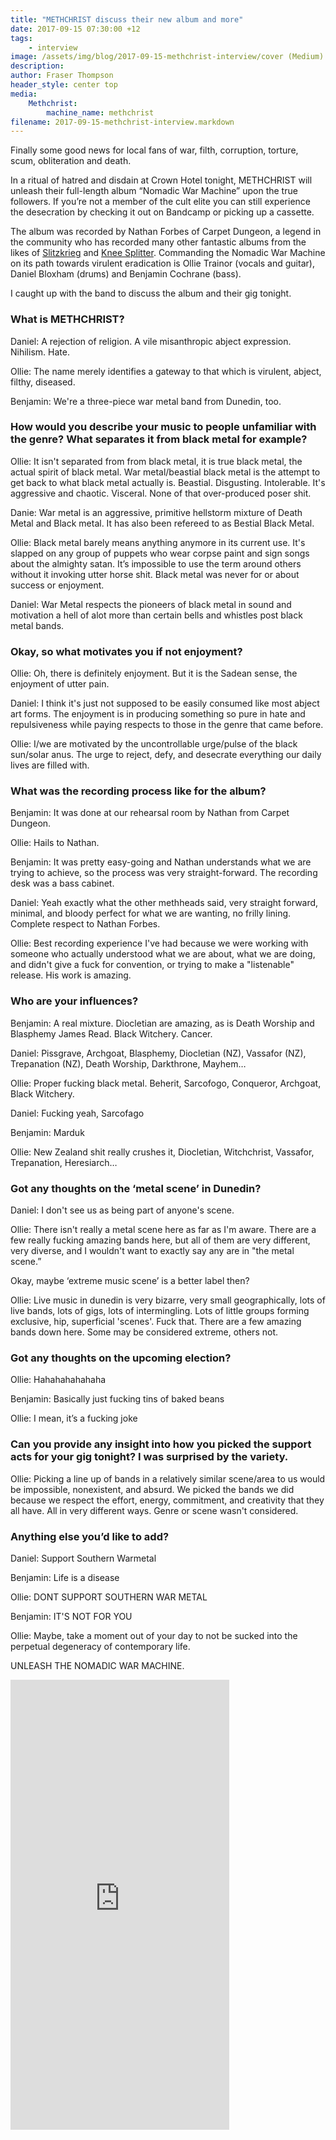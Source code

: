 ```yaml
---
title: "METHCHRIST discuss their new album and more"
date: 2017-09-15 07:30:00 +12
tags:
    - interview
image: /assets/img/blog/2017-09-15-methchrist-interview/cover (Medium).jpg
description: 
author: Fraser Thompson
header_style: center top
media:
    Methchrist:
        machine_name: methchrist
filename: 2017-09-15-methchrist-interview.markdown
---
```


Finally some good news for local fans of war, filth, corruption, torture, scum, obliteration and death.

<!-- more -->

In a ritual of hatred and disdain at Crown Hotel tonight, METHCHRIST will unleash their full-length album “Nomadic War Machine” upon the true followers. If you’re not a member of the cult elite you can still experience the desecration by checking it out on Bandcamp or picking up a cassette.

The album was recorded by Nathan Forbes of Carpet Dungeon, a legend in the community who has recorded many other fantastic albums from the likes of [Slitzkrieg](https://slitzkrieg-nz.bandcamp.com/album/ripfacer-split-tape-2) and [Knee Splitter](https://kneesplitter.bandcamp.com/album/phase-stun). Commanding the Nomadic War Machine on its path towards virulent eradication is Ollie Trainor (vocals and guitar), Daniel Bloxham (drums) and Benjamin Cochrane (bass).

I caught up with the band to discuss the album and their gig tonight.

### What is METHCHRIST?

Daniel: A rejection of religion. A vile misanthropic abject expression. Nihilism. Hate.

Ollie: The name merely identifies a gateway to that which is virulent, abject, filthy, diseased.

Benjamin: We're a three-piece war metal band from Dunedin, too.

### How would you describe your music to people unfamiliar with the genre? What separates it from black metal for example?

Ollie: It isn't separated from from black metal, it is true black metal, the actual spirit of black metal. War metal/beastial black metal is the attempt to get back to what black metal actually is. Beastial. Disgusting. Intolerable. It's aggressive and chaotic. Visceral. None of that over-produced poser shit.

Danie: War metal is an aggressive, primitive hellstorm mixture of Death Metal and Black metal. It has also been refereed to as Bestial Black Metal.

Ollie: Black metal barely means anything anymore in its current use. It's slapped on any group of puppets who wear corpse paint and sign songs about the almighty satan. It’s impossible to use the term around others without it invoking utter horse shit. Black metal was never for or about success or enjoyment.

Daniel: War Metal respects the pioneers of black metal in sound and motivation a hell of alot more than certain bells and whistles post black metal bands.

### Okay, so what motivates you if not enjoyment?

Ollie: Oh, there is definitely enjoyment. But it is the Sadean sense, the enjoyment of utter pain.

Daniel: I think it's just not supposed to be easily consumed like most abject art forms. The enjoyment is in producing something so pure in hate and repulsiveness while paying respects to those in the genre that came before.

Ollie: I/we are motivated by the uncontrollable urge/pulse of the black sun/solar anus. The urge to reject, defy, and desecrate everything our daily lives are filled with.

### What was the recording process like for the album?

Benjamin: It was done at our rehearsal room by Nathan from Carpet Dungeon.

Ollie: Hails to Nathan.

Benjamin: It was pretty easy-going and Nathan understands what we are trying to achieve, so the process was very straight-forward. The recording desk was a bass cabinet.

Daniel: Yeah exactly what the other methheads said, very straight forward, minimal, and bloody perfect for what we are wanting, no frilly lining. Complete respect to Nathan Forbes.

Ollie: Best recording experience I've had because we were working with someone who actually understood what we are about, what we are doing, and didn't give a fuck for convention, or trying to make a "listenable" release. His work is amazing.

### Who are your influences?

Benjamin: A real mixture. Diocletian are amazing, as is Death Worship and Blasphemy
James Read. Black Witchery. Cancer.

Daniel: Pissgrave, Archgoat, Blasphemy, Diocletian (NZ), Vassafor (NZ), Trepanation (NZ), Death Worship, Darkthrone, Mayhem…

Ollie: Proper fucking black metal. Beherit, Sarcofogo, Conqueror, Archgoat, Black Witchery.

Daniel: Fucking yeah, Sarcofago

Benjamin: Marduk

Ollie: New Zealand shit really crushes it, Diocletian, Witchchrist, Vassafor, Trepanation, Heresiarch…

### Got any thoughts on the ‘metal scene’ in Dunedin?

Daniel: I don't see us as being part of anyone's scene.

Ollie: There isn't really a metal scene here as far as I'm aware. There are a few really fucking amazing bands here, but all of them are very different, very diverse, and I wouldn't want to exactly say any are in "the metal scene.”

Okay, maybe ‘extreme music scene’ is a better label then?

Ollie: Live music in dunedin is very bizarre, very small geographically, lots of live bands, lots of gigs, lots of intermingling. Lots of little groups forming exclusive, hip, superficial 'scenes'. Fuck that. There are a few amazing bands down here. Some may be considered extreme, others not.

### Got any thoughts on the upcoming election?

Ollie: Hahahahahahaha

Benjamin: Basically just fucking tins of baked beans

Ollie: I mean, it’s a fucking joke

### Can you provide any insight into how you picked the support acts for your gig tonight? I was surprised by the variety.

Ollie: Picking a line up of bands in a relatively similar scene/area to us would be impossible, nonexistent, and absurd. We picked the bands we did because we respect the effort, energy, commitment, and creativity that they all have. All in very different ways. Genre or scene wasn't considered.

### Anything else you’d like to add?

Daniel: Support Southern Warmetal

Benjamin: Life is a disease

Ollie: DONT SUPPORT SOUTHERN WAR METAL

Benjamin: IT'S NOT FOR YOU

Ollie: Maybe, take a moment out of your day to not be sucked into the perpetual degeneracy of contemporary life.

UNLEASH THE NOMADIC WAR MACHINE.

<iframe style="border: 0; width: 350px; height: 720px;" src="https://bandcamp.com/EmbeddedPlayer/album=483929922/size=large/bgcol=ffffff/linkcol=0687f5/transparent=true/" seamless><a href="http://methchrist.bandcamp.com/album/nomadic-war-machine">Nomadic War Machine by METHCHRIST</a></iframe>